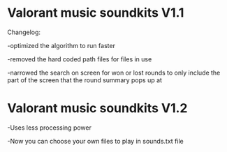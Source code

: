 # Valorant music soundkits V1.1

Changelog:

-optimized the algorithm to run faster 

-removed the hard coded path files for files in use

-narrowed the search on screen for won or lost rounds to only include the part of the screen that the round summary pops up at

# Valorant music soundkits V1.2

-Uses less processing power

-Now you can choose your own files to play in sounds.txt file
